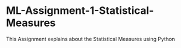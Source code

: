 # ML-Assignment-1-Statistical-Measures
This  Assignment explains about the Statistical Measures using Python
